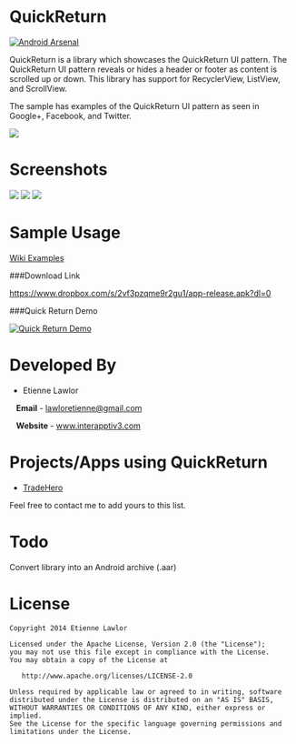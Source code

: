 QuickReturn
===========

[![Android Arsenal](https://img.shields.io/badge/Android%20Arsenal-lawloretienne%2FQuickReturn-blue.svg?style=flat)](https://android-arsenal.com/details/3/698)

QuickReturn is a library which showcases the QuickReturn UI pattern.  The QuickReturn UI pattern reveals or hides a header or footer as content is scrolled up or down.  This library has support for RecyclerView, ListView, and ScrollView.

The sample has examples of the QuickReturn UI pattern as seen in Google+, Facebook, and Twitter.

<img src="https://raw.githubusercontent.com/lawloretienne/QuickReturn/master/images/web_hi_res_512.png">

Screenshots
===========

<img src="https://raw.githubusercontent.com/lawloretienne/QuickReturn/master/images/google_plus.png">

<img src="https://raw.githubusercontent.com/lawloretienne/QuickReturn/master/images/facebook.png">

<img src="https://raw.githubusercontent.com/lawloretienne/QuickReturn/master/images/twitter.png">


Sample Usage
============

[Wiki Examples](https://github.com/lawloretienne/QuickReturn/wiki)

###Download Link

https://www.dropbox.com/s/2vf3pzqme9r2gu1/app-release.apk?dl=0

###Quick Return Demo

[![Quick Return Demo](http://img.youtube.com/vi/SxcvZ1qIyZ4/0.jpg)](https://www.youtube.com/watch?v=SxcvZ1qIyZ4)


Developed By
============

* Etienne Lawlor 
 
&nbsp;&nbsp;&nbsp;**Email** - lawloretienne@gmail.com

&nbsp;&nbsp;&nbsp;**Website** - www.interapptiv3.com 

Projects/Apps using QuickReturn
===============================

- <a href="https://play.google.com/store/apps/details?id=com.tradehero.th">TradeHero</a>

Feel free to contact me to add yours to this list.

Todo
====
Convert library into an Android archive (.aar)

License
========

```
Copyright 2014 Etienne Lawlor

Licensed under the Apache License, Version 2.0 (the "License");
you may not use this file except in compliance with the License.
You may obtain a copy of the License at

   http://www.apache.org/licenses/LICENSE-2.0

Unless required by applicable law or agreed to in writing, software
distributed under the License is distributed on an "AS IS" BASIS,
WITHOUT WARRANTIES OR CONDITIONS OF ANY KIND, either express or implied.
See the License for the specific language governing permissions and
limitations under the License.
```
